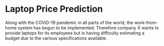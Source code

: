 # Laptop Price Prediction
Along with the COVID-19 pandemic in all parts of the world, the work-from-home system has begun to be implemented. Therefore company X wants to provide laptops for its employees but is having difficulty estimating a budget due to the various specifications available.
